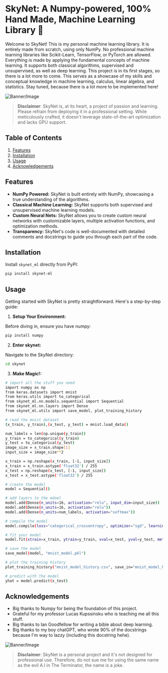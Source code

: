 # SkyNet: A Numpy-powered, 100% Hand Made, Machine Learning Library 🚀

Welcome to SkyNet! This is my personal machine learning library. It is entirely made from scratch, using only NumPy. No professional machine learning libraries like Scikit-Learn, TensorFlow, or PyTorch are allowed. Everything is made by applying the fundamental concepts of machine learning. It supports both classical algorithms, supervised and unsupervised, as well as deep learning. This project is in its first stages, so there is a lot more to come. This serves as a showcase of my skills and conceptual knowledge in machine learning, calculus, linear algebra, and statistics. Stay tuned, because there is a lot more to be implemented here!

![Banner/Image](images/skynet.png)

> **Disclaimer**: SkyNet is, at its heart, a project of passion and learning. Please refrain from deploying it in a professional setting. While meticulously crafted, it doesn't leverage state-of-the-art optimization and lacks GPU support.

## Table of Contents
1. [Features](#features)
2. [Installation](#installation)
3. [Usage](#usage)
4. [Acknowledgements](#acknowledgements)

## Features
- **NumPy Powered:** SkyNet is built entirely with NumPy, showcasing a true understanding of the algorithms.
- **Classical Machine Learning:** SkyNet supports both supervised and unsupervised machine learning models.
- **Custom Neural Nets:** SkyNet allows you to create custom neural networks with customizable layers, multiple activation functions, and optimization methods.
- **Transparency:** SkyNet's code is well-documented with detailed comments and docstrings to guide you through each part of the code.

## Installation

Install `skynet_ml` directly from PyPI:

```bash
pip install skynet-ml
```

## Usage
Getting started with SkyNet is pretty straightforward. Here's a step-by-step guide:

1. **Setup Your Environment:**

Before diving in, ensure you have numpy:
```bash
pip install numpy
```

2. **Enter skynet:** 

Navigate to the SkyNet directory:
```bash
cd skynet
```

3. **Make Magic!:** 
```bash
# import all the stuff you need 
import numpy as np
from keras.datasets import mnist
from keras.utils import to_categorical
from skynet_ml.nn.models.sequential import Sequential
from skynet_ml.nn.layers import Dense
from skynet_ml.utils import save_model, plot_training_history

# read the mnist dataset
(x_train, y_train),(x_test, y_test) = mnist.load_data()

num_labels = len(np.unique(y_train))
y_train = to_categorical(y_train)
y_test = to_categorical(y_test)
image_size = x_train.shape[1]
input_size = image_size**2

x_train = np.reshape(x_train, [-1, input_size])
x_train = x_train.astype('float32') / 255
x_test = np.reshape(x_test, [-1, input_size])
x_test = x_test.astype('float32') / 255

# create the model
model = Sequential()

# add layers to the mdoel
model.add(Dense(n_units=16, activation="relu", input_dim=input_size))
model.add(Dense(n_units=16, activation="relu"))
model.add(Dense(n_units=num_labels, activation="softmax"))

# compile the model
model.compile(loss="categorical_crossentropy", optimizer="sgd", learning_rate=0.0001)

# fit your model
model.fit(xtrain=x_train, ytrain=y_train, xval=x_test, yval=y_test, metrics=["accuracy", "precision", "recall", "f1"], epochs=20, batch_size=32, save_training_history_in="mnist_model_history.csv")

# save the model 
save_model(model, "mnist_model.pkl")

# plot the training history
plot_training_history("mnist_model_history.csv", save_in="mnist_model_history.png")

# predict with the model
yhat = model.predict(x_test)
```

## Acknowledgements

- Big thanks to Numpy for being the foundation of this project.
- Grateful for my professor Lucas Kupssinsku who is teaching me all this stuff. 
- Big thanks to Ian Goodfellow for writing a bible about deep learning. 
- Big thanks to my boy chatGPT, who wrote 90% of the docstrings because I'm way to lazzy (including this docstring hehe).

![Banner/Image](images/terminator.png)

> **Disclaimer**: SkyNet is a personal project and it's not designed for professional use. Therefore, do not sue me for using the same name as the evil A.I in The Terminator, the name is a joke. 